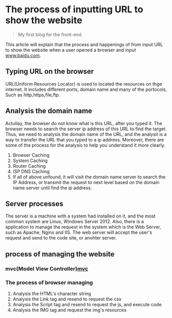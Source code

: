 # The process of inputting URL to show the website

>My first blog for the front-end.

This article will explain that the process and happenings of from input URL to show the website when a user opened a browser and input www.baidu.com.

## Typing URL on the browser

URL(Uniform Resources Locator) is used to located the resources on thge internet. It includes different ports, domain name and many of the portocols, Such as http,https,file,ftp.

## Analysis the domain name

Actullay, the browser do not know what is this URL, after you typed it. The browser needs to search the server ip address of this URL to find the target. Thus, we need to analysis the domain name of the URL, and the analysit is a way to transfer the URL that you typed to a ip address. Moreover, there are some of the process for the analysis to help you understand it more clearly.

1. Browser Caching
2. System Caching
3. Router Caching
4. ISP DNS Caching
5. If all of above unfound, it will visit the domain name server to search the IP Address, or transmit the request to next level based on the domain name server until find the ip address.

## Server processes

The server is a machine with a system had installed on it, and the most common system are Linux, Windows Server 2012. Also, there is a application to manage the request in the system which is the Web Server, such as Apache, Nginx and IIS. The web server will accept the user's request and send to the code site, or anohter server.

## process of managing the website

### **mvc(Model View Controller)**[mvc](https://en.wikipedia.org/wiki/Model%E2%80%93view%E2%80%93controller)

### The process of browser managing
1. Analysis the HTML's character string
2. Analysis the Link tag and resend to request the css
3. Analysis the Script tag and resend to request the js, and execute code
4. Analysis the IMG tag and request the img's resources
